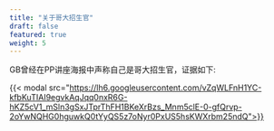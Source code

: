 ```yaml
---
title: "关于哥大招生官"
draft: false
featured: true
weight: 5
---
```


GB曾经在PP讲座海报中声称自己是哥大招生官，证据如下:

{{< modal src="https://lh6.googleusercontent.com/vZqWLFnH1YC-kfbKuTIAI9egvkAqJqq0nxR6G-hKZ5cV1_mSln3gSxJTprThFH1BKeXrBzs_Mnm5clE-0-gfQrvp-2oYwNQHG0hguwkQ0tYyQS5z7oNyr0PxUS5hsKWXrbm25ndQ">}}